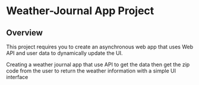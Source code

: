 # Weather-Journal App Project

## Overview
This project requires you to create an asynchronous web app that uses Web API and user data to dynamically update the UI. 

Creating a weather journal app that use API to get the data
then get the zip code from the user to return the weather information 
with a simple UI interface  

